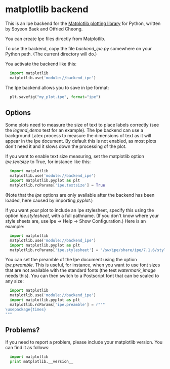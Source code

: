 matplotlib backend
==================

This is an Ipe backend for the [Matplotlib plotting
library](http://matplotlib.org/) for Python, written by Soyeon Baek
and Otfried Cheong.

You can create Ipe files directly from Matplotlib.

To use the backend, copy the file *backend_ipe.py* somewhere on your
Python path. (The current directory will do.)

You activate the backend like this:

```python
  import matplotlib
  matplotlib.use('module://backend_ipe')
```

The Ipe backend allows you to save in Ipe format:

```python
  plt.savefig("my_plot.ipe", format="ipe")
```


Options
-------

Some plots need to measure the size of text to place labels correctly
(see the *legend_demo* test for an example).  The Ipe backend can use
a background Latex process to measure the dimensions of text as it
will appear in the Ipe document.  By default this is not enabled, as
most plots don't need it and it slows down the processing of the plot.

If you want to enable text size measuring, set the matplotlib option
*ipe.textsize* to True, for instance like this:

```python
  import matplotlib
  matplotlib.use('module://backend_ipe')
  import matplotlib.pyplot as plt
  matplotlib.rcParams['ipe.textsize'] = True
```

(Note that the *ipe* options are only available after the backend has
been loaded, here caused by importing *pyplot*.)


If you want your plot to include an Ipe stylesheet, specify this using
the option *ipe.stylesheet*, with a full pathname.  (If you don't know
where your style sheets are, use Ipe -> Help -> Show Configuration.)
Here is an example:

```python
  import matplotlib
  matplotlib.use('module://backend_ipe')
  import matplotlib.pyplot as plt
  matplotlib.rcParams['ipe.stylesheet'] = "/sw/ipe/share/ipe/7.1.6/styles/basic.isy"
```

You can set the preamble of the Ipe document using the option
*ipe.preamble*.  This is useful, for instance, when you want to use
font sizes that are not available with the standard fonts (the test
*watermark_image* needs this).  You can then switch to a Postscript
font that can be scaled to any size:

```python
  import matplotlib
  matplotlib.use('module://backend_ipe')
  import matplotlib.pyplot as plt
  matplotlib.rcParams['ipe.preamble'] = r"""
\usepackage{times}
"""
```



Problems?
---------

If you need to report a problem, please include your matplotlib version.
You can find it as follows:

```python
  import matplotlib
  print matplotlib.__version__
```
